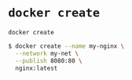 # `docker create`

`docker create`

```bash
$ docker create --name my-nginx \
  --network my-net \
  --publish 8080:80 \
  nginx:latest
```
